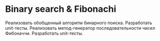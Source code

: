 # Binary search & Fibonachi

Реализовать обобщенный алгоритм бинарного поиска. Разработать unit-тесты.
Реализовать метод-генератор последовательности чисел Фибоначчи. Разработать unit-тесты.
